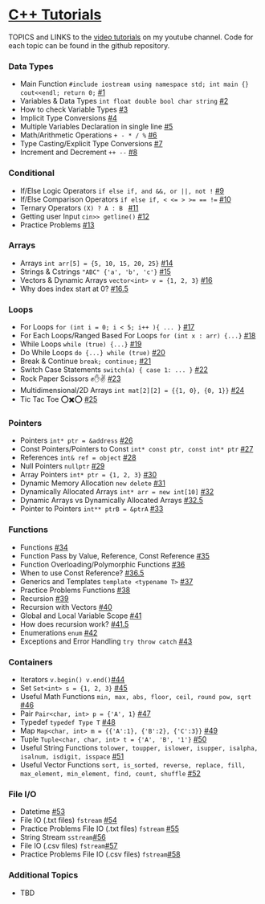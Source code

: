 # [C++ Tutorials](https://www.youtube.com/playlist?list=PLnKe36F30Y4ZDNIOZ51sX25pWKQ1pkpTE)
TOPICS and LINKS to the [video tutorials](https://www.youtube.com/playlist?list=PLnKe36F30Y4ZDNIOZ51sX25pWKQ1pkpTE) on my youtube channel. Code for each topic can be found in the github repository.

### Data Types
- Main Function ```#include iostream using namespace std; int main {} cout<<endl; return 0;``` [#1](https://youtu.be/L8FELWEPYu8)
- Variables & Data Types ```int float double bool char string``` [#2](https://youtu.be/mwzWVdeyfIY)
- How to check Variable Types [#3](https://youtu.be/vBxfUHYFHlU)
- Implicit Type Conversions [#4](https://youtu.be/8TDpwGDwHa8)
- Multiple Variables Declaration in single line [#5](https://youtu.be/Kp86rk8gxYo)
- Math/Arithmetic Operations ```+ - * / %``` [#6](https://youtu.be/Do4koudSqp4)
- Type Casting/Explicit Type Conversions [#7](https://youtu.be/bpl2p49qHAc)
- Increment and Decrement ```++ --``` [#8](https://youtu.be/ctv4thQ9AKQ)
### Conditional
- If/Else Logic Operators ```if else if, and &&, or ||, not !``` [#9](https://youtu.be/Wcvlz-dFAEk)
- If/Else Comparison Operators ```if else if, < <= > >= == !=``` [#10](https://youtu.be/C5yQZMBBSPw)
- Ternary Operators ```(X) ? A : B ``` [#11](https://youtu.be/wOxjjy3tKAo)
- Getting user Input ```cin>> getline()``` [#12](https://youtu.be/xqMaEKd48yU)
- Practice Problems [#13](https://youtu.be/H-lkybua1as)
### Arrays
- Arrays ```int arr[5] = {5, 10, 15, 20, 25}``` [#14](https://youtu.be/TjIUYNdbmFk)
- Strings & Cstrings ```"ABC" {'a', 'b', 'c'}``` [#15](https://youtu.be/-1muiZieHTA)
- Vectors & Dynamic Arrays ```vector<int> v = {1, 2, 3}``` [#16](https://youtu.be/OGQQK-hmOpE)
- Why does index start at 0? [#16.5](https://youtu.be/V4ZrXG60bY4)
### Loops
- For Loops ```for (int i = 0; i < 5; i++ ){ ... }``` [#17](https://youtu.be/dZDpUwtPLWI)
- For Each Loops/Ranged Based For Loops ```for (int x : arr) {...}``` [#18](https://youtu.be/4yK9LJN87io)
- While Loops ```while (true) {...}``` [#19](https://youtu.be/dGC_HHo8gD0)
- Do While Loops ```do {...} while (true)``` [#20](https://youtu.be/I6v34-_0AIY)
- Break & Continue ```break; continue;``` [#21](https://youtu.be/WJ2RQaj4Mvk)
- Switch Case Statements ```switch(a) { case 1: ... }``` [#22](https://youtu.be/VKlSWvSS7JI)
- Rock Paper Scissors ✊✋✌️ [#23](https://youtu.be/YCd8WBeUH1E)
- Multidimensional/2D Arrays ```int mat[2][2] = {{1, 0}, {0, 1}}``` [#24](https://youtu.be/A4nX2f4xldQ)
- Tic Tac Toe ⭕✖️⭕ [#25](https://youtu.be/mNvIqaRFBts)
  
### Pointers
- Pointers ```int* ptr = &address``` [#26](https://youtu.be/FSOnAszRFTk)
- Const Pointers/Pointers to Const ```int* const ptr, const int* ptr``` [#27](https://youtu.be/kP-FfbcFX8k)
- References ```int& ref = object``` [#28](https://youtu.be/yoSEkrhmJDU)
- Null Pointers ```nullptr``` [#29](https://youtu.be/1QMJQ8dCzJQ)
- Array Pointers ```int* ptr = {1, 2, 3}``` [#30](https://youtu.be/mlTjAmqtNA8)
- Dynamic Memory Allocation ```new delete``` [#31](https://youtu.be/LFwq0cCyazA)
- Dynamically Allocated Arrays ```int* arr = new int[10]``` [#32](https://youtu.be/Ny3zrODxzTs)
- Dynamic Arrays vs Dynamically Allocated Arrays [#32.5](https://youtu.be/6luxAZrZbJc)
- Pointer to Pointers ```int** ptrB = &ptrA``` [#33](https://youtu.be/xGtGIzu7cME)
### Functions
- Functions [#34](https://youtu.be/65PSQUdH5k0)
- Function Pass by Value, Reference, Const Reference [#35](https://youtu.be/77XcoXwoK2c)
- Function Overloading/Polymorphic Functions [#36](https://youtu.be/tJPHWF1PboY)
- When to use Const Reference? [#36.5](https://youtu.be/aP_VwBrPrJw)
- Generics and Templates ```template <typename T>``` [#37](https://youtu.be/8IgXzTNgQdo)
- Practice Problems Functions [#38](https://youtu.be/KUbNhBeBoVI)
- Recursion [#39](https://youtu.be/z588uicHgJM)
- Recursion with Vectors [#40](https://youtu.be/nCbQiV6NDLQ)
- Global and Local Variable Scope [#41](https://youtu.be/C0Keab4nfa0)
- How does recursion work? [#41.5](https://youtu.be/1tk4LrsZMPQ)
- Enumerations ```enum``` [#42](https://youtu.be/DR_nbCKvV98)
- Exceptions and Error Handling ```try throw catch``` [#43](https://youtu.be/MHUNtxnpPgU)

### Containers
- Iterators ```v.begin() v.end()```[#44](https://youtu.be/b39nuYYNtnQ)
- Set ```Set<int> s = {1, 2, 3}``` [#45](https://youtu.be/nfKVyv_up34)
- Useful Math Functions ```min, max, abs, floor, ceil, round pow, sqrt ``` [#46](https://youtu.be/WmsXJcHCHSs)
- Pair  ```Pair<char, int> p = {'A', 1}``` [#47](https://youtu.be/FfJcYL-wsoM)
- Typedef ```typedef Type T``` [#48](https://youtu.be/iq6Uca72pws)
- Map ```Map<char, int> m = {{'A':1}, {'B':2}, {'C':3}}``` [#49](https://youtu.be/3rhgoYJOZwo)
- Tuple ```Tuple<char, char, int> t = {'A', 'B', '1'}``` [#50](https://youtu.be/rms7mEVXils)
- Useful String Functions ```tolower, toupper, islower, isupper, isalpha, isalnum, isdigit, isspace``` [#51](https://youtu.be/ii96TL5al4M)
- Useful Vector Functions ```sort, is_sorted, reverse, replace, fill, max_element, min_element, find, count, shuffle``` [#52](https://youtu.be/DxwPhRxTvmY)

### File I/O
- Datetime [#53](https://youtu.be/LhJyQZVDQpQ)
- File IO (.txt files) ```fstream``` [#54](https://youtu.be/Fvj_QNqYGmw)
- Practice Problems File IO (.txt files) ```fstream``` [#55](https://youtu.be/wnkHie7_d8s)
- String Stream ```sstream```[#56](https://youtu.be/KexW0HJD8OY)
- File IO (.csv files) ```fstream```[#57](https://youtu.be/LfiQj_X-pkA)
- Practice Problems File IO (.csv files) ```fstream```[#58](https://youtu.be/60qh3ABX0Qs)



### Additional Topics
- TBD
